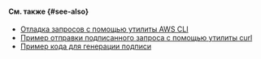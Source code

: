 #### См. также {#see-also}

* [Отладка запросов с помощью утилиты AWS CLI](../../storage/s3/signing-requests.md#debugging)
* [Пример отправки подписанного запроса с помощью утилиты curl](../../storage/api-ref/authentication.md#s3-api-example)
* [Пример кода для генерации подписи](../../storage/concepts/pre-signed-urls.md#code-examples)